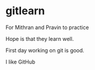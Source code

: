 # gitlearn
For Mithran and Pravin to practice

Hope is that they learn well.

First day working on git is good.

I like GitHub
